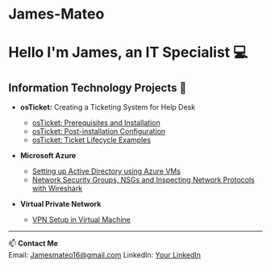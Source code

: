 # James-Mateo
# Hello I'm James, an IT Specialist 💻

## Information Technology Projects 📘

- **osTicket:** Creating a Ticketing System for Help Desk  
  - [osTicket: Prerequisites and Installation](https://github.com/Mateo20-05/osticket-prereqs)  
  - [osTicket: Post-installation Configuration](https://github.com/Mateo20-05/post-install-config)  
  - [osTicket: Ticket Lifecycle Examples](https://github.com/Mateo20-05/ticket-lifecycle)

- **Microsoft Azure**  
  - [Setting up Active Directory using Azure VMs](https://github.com/Mateo20-05/active-directory)  
  - [Network Security Groups, NSGs and Inspecting Network Protocols with Wireshark](https://github.com/Mateo20-05/azure-network-protocols)

- **Virtual Private Network**  
  - [VPN Setup in Virtual Machine](https://github.com/Mateo20-05/vpn-setup)

---

📫 **Contact Me**  
Email: Jamesmateo16@gmail.com
LinkedIn: [Your LinkedIn](https://linkedin.com/in/yourname)

